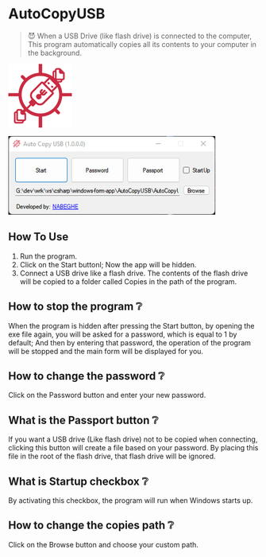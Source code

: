 # AutoCopyUSB
>  😈 When a USB Drive (like flash drive) is connected to the computer, This program automatically copies all its contents to your computer in the background.

![Main](Images/AutoCopyUSB-Icon.png)

![Main](Images/AutoCopyUSB-Screenshot-1.jpg)

## How To Use
1. Run the program.
2. Click on the Start buttonl; Now the app will be hidden.
3. Connect a USB drive like a flash drive. The contents of the flash drive will be copied to a folder called Copies in the path of the program.

## How to stop the program ❔
When the program is hidden after pressing the Start button, by opening the exe file again, you will be asked for a password, which is equal to 1 by default; And then by entering that password, the operation of the program will be stopped and the main form will be displayed for you.

## How to change the password ❔
Click on the Password button and enter your new password.

## What is the Passport button ❔
If you want a USB drive (Like flash drive) not to be copied when connecting, clicking this button will create a file based on your password. By placing this file in the root of the flash drive, that flash drive will be ignored.

## What is Startup checkbox ❔
By activating this checkbox, the program will run when Windows starts up.

## How to change the copies path ❔
Click on the Browse button and choose your custom path.
